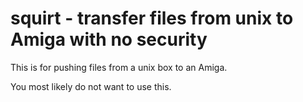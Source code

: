 # squirt - transfer files from unix to Amiga with no security

This is for pushing files from a unix box to an Amiga.

You most likely do not want to use this.
